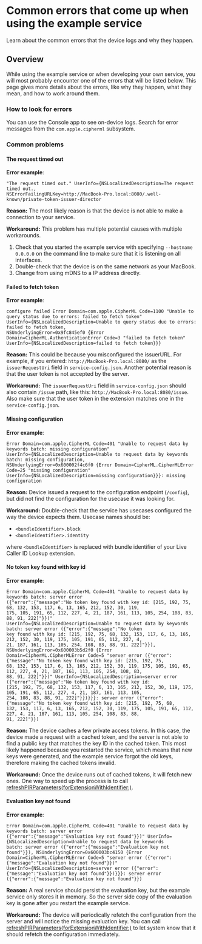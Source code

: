 # Common errors that come up when using the example service

Learn about the common errors that the device logs and why they happen.

## Overview

While using the example service or when developing your own service, you will most probably encounter one of the errors
that will be listed below. This page gives more details about the errors, like why they happen, what they mean, and how
to work around them.

### How to look for errors

You can use the Console app to see on-device logs. Search for error messages from the `com.apple.cipherml` subsystem.

### Common problems

#### The request timed out

**Error example**:

```
"The request timed out." UserInfo={NSLocalizedDescription=The request timed out.,
NSErrorFailingURLKey=http://MacBook-Pro.local:8080/.well-known/private-token-issuer-director
```

**Reason:**
The most likely reason is that the device is not able to make a connection to your service.

**Workaround:**
This problem has multiple potential causes with multiple workarounds.
1. Check that you started the example service with specifying `--hostname 0.0.0.0` on the command line to make sure that
   it is listening on all interfaces.
2. Double-check that the device is on the same network as your MacBook.
3. Change from using mDNS to a IP address directly.

#### Failed to fetch token
**Error example**:

```
configure failed Error Domain=com.apple.CipherML Code=1100 "Unable to query status due to errors: failed to fetch token"
UserInfo={NSLocalizedDescription=Unable to query status due to errors: failed to fetch token,
NSUnderlyingError=0x9fc845ef0 {Error Domain=CipherML.AuthenticationError Code=3 "failed to fetch token"
UserInfo={NSLocalizedDescription=failed to fetch token}}}
```

**Reason:**
This could be because you misconfigured the issuerURL. For example, if you entered: `http://MacBook-Pro.local:8080/` as
the `issuerRequestUri` field in `service-config.json`. Another potential reason is that the user token is not accepted
by the server.

**Workaround:**
The `issuerRequestUri` field in `service-config.json` should also contain `/issue` path, like this:
`http://MacBook-Pro.local:8080/issue`. Also make sure that the user token in the extension matches one in the
`service-config.json`.

#### Missing configuration

**Error example**:

```
Error Domain=com.apple.CipherML Code=401 "Unable to request data by keywords batch: missing configuration"
UserInfo={NSLocalizedDescription=Unable to request data by keywords batch: missing configuration,
NSUnderlyingError=0x600002f4c6f0 {Error Domain=CipherML.CipherMLError Code=25 "missing configuration"
UserInfo={NSLocalizedDescription=missing configuration}}}: missing configuration
```

**Reason:**
Device issued a request to the configuration endpoint (`/config`), but did not find the configuration for the usecase it
was looking for.

**Workaround:**
Double-check that the service has usecases configured the way the device expects them. Usecase names should be:
* `<bundleIdentifier>.block`
* `<bundleIdentifier>.identity`

where `<bundleIdentifier>` is replaced with bundle identifier of your Live Caller ID Lookup extension.

#### No token key found with key id

**Error example**:

```
Error Domain=com.apple.CipherML Code=401 "Unable to request data by keywords batch: server error
({"error":{"message":"No token key found with key id: [215, 192, 75, 68, 132, 153, 117, 6, 13, 165, 212, 152, 30, 119,
175, 105, 191, 65, 112, 227, 4, 21, 187, 161, 113, 105, 254, 108, 83, 88, 91, 222]"}})"
UserInfo={NSLocalizedDescription=Unable to request data by keywords batch: server error ({"error":{"message":"No token
key found with key id: [215, 192, 75, 68, 132, 153, 117, 6, 13, 165, 212, 152, 30, 119, 175, 105, 191, 65, 112, 227, 4,
21, 187, 161, 113, 105, 254, 108, 83, 88, 91, 222]"}}), NSUnderlyingError=0x600003b5d2f0 {Error
Domain=CipherML.CipherMLError Code=5 "server error ({"error":{"message":"No token key found with key id: [215, 192, 75,
68, 132, 153, 117, 6, 13, 165, 212, 152, 30, 119, 175, 105, 191, 65, 112, 227, 4, 21, 187, 161, 113, 105, 254, 108, 83,
88, 91, 222]"}})" UserInfo={NSLocalizedDescription=server error ({"error":{"message":"No token key found with key id:
[215, 192, 75, 68, 132, 153, 117, 6, 13, 165, 212, 152, 30, 119, 175, 105, 191, 65, 112, 227, 4, 21, 187, 161, 113, 105,
254, 108, 83, 88, 91, 222]"}})}}}: server error ({"error":{"message":"No token key found with key id: [215, 192, 75, 68,
132, 153, 117, 6, 13, 165, 212, 152, 30, 119, 175, 105, 191, 65, 112, 227, 4, 21, 187, 161, 113, 105, 254, 108, 83, 88,
91, 222]"}})
```

**Reason:**
The device caches a few private access tokens. In this case, the device made a request with a cached token, and the
server is not able to find a public key that matches the key ID in the cached token. This most likely happened because
you restarted the service, which means that new keys were generated, and the example service forgot the old keys,
therefore making the cached tokens invalid.

**Workaround:**
Once the device runs out of cached tokens, it will fetch new ones. One way to speed up the process is to call
[refreshPIRParameters(forExtensionWithIdentifier:)](https://developer.apple.com/documentation/sms_and_call_reporting/livecalleridlookupmanager/4418043-refreshpirparameters).

#### Evaluation key not found

**Error example**:

```
Error Domain=com.apple.CipherML Code=401 "Unable to request data by keywords batch: server error
({"error":{"message":"Evaluation key not found"}})" UserInfo={NSLocalizedDescription=Unable to request data by keywords
batch: server error ({"error":{"message":"Evaluation key not found"}}), NSUnderlyingError=0x600003bc4150 {Error
Domain=CipherML.CipherMLError Code=5 "server error ({"error":{"message":"Evaluation key not found"}})"
UserInfo={NSLocalizedDescription=server error ({"error":{"message":"Evaluation key not found"}})}}}: server error
({"error":{"message":"Evaluation key not found"}})
```

**Reason:**
A real service should persist the evaluation key, but the example service only stores it in memory. So the server side
copy of the evaluation key is gone after you restart the example service.

**Workaround:**
The device will periodically refetch the configuration from the server and will notice the missing evaluation key. You
can call
[refreshPIRParameters(forExtensionWithIdentifier:)](https://developer.apple.com/documentation/sms_and_call_reporting/livecalleridlookupmanager/4418043-refreshpirparameters)
to let system know that it should refetch the configuration immediately.
